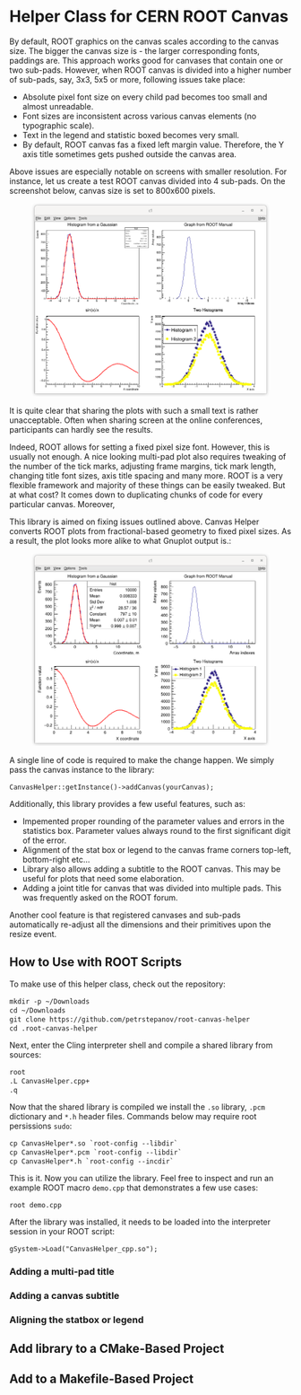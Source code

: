 Helper Class for CERN ROOT Canvas
=================================

By default, ROOT graphics on the canvas scales according to the canvas size. The bigger the canvas size is - the larger corresponding fonts, paddings are. This approach works good for canvases that contain one or two sub-pads. However, when ROOT canvas is divided into a higher number of sub-pads, say, 3x3, 5x5 or more, following issues take place:

* Absolute pixel font size on every child pad becomes too small and almost unreadable.
* Font sizes are inconsistent across various canvas elements (no typographic scale).
* Text in the legend and statistic boxed becomes very small.
* By default, ROOT canvas fas a fixed left margin value. Therefore, the Y axis title sometimes gets pushed outside the canvas area.

Above issues are especially notable on screens with smaller resolution. For instance, let us create a test ROOT canvas divided into 4 sub-pads. On the screenshot below, canvas size is set to 800x600 pixels. 

<figure>
  <img src="https://raw.githubusercontent.com/petrstepanov/root-canvas-helper/main/resources/canvas-default.png" alt="Standard ROOT canvas with multiple sub pads" />
</figure>

It is quite clear that sharing the plots with such a small text is rather unacceptable. Often when sharing screen at the online conferences, participants can hardly see the results.

Indeed, ROOT allows for setting a fixed pixel size font. However, this is usually not enough. A nice looking multi-pad plot also requires tweaking of the number of the tick marks, adjusting frame margins, tick mark length, changing title font sizes, axis title spacing and many more. ROOT is a very flexible framework and majority of these things can be easily tweaked. But at what cost? It comes down to duplicating chunks of code for every particular canvas. Moreover, 

This library is aimed on fixing issues outlined above. Canvas Helper converts ROOT plots from fractional-based geometry to fixed pixel sizes. As a result, the plot looks more alike to what Gnuplot output is.:

<figure>
  <img src="https://raw.githubusercontent.com/petrstepanov/root-canvas-helper/main/resources/canvas-processed.png" alt="ROOT canvas processed with CanvasHelper" />
</figure>

A single line of code is required to make the change happen. We simply pass the canvas instance to the library:
```
CanvasHelper::getInstance()->addCanvas(yourCanvas);
```

Additionally, this library provides a few useful features, such as:
* Impemented proper rounding of the parameter values and errors in the statistics box. Parameter values always round to the first significant digit of the error.
* Alignment of the stat box or legend to the canvas frame corners top-left, bottom-right etc...
* Library also allows adding a subtitle to the ROOT canvas. This may be useful for plots that need some elaboration.
* Adding a joint title for canvas that was divided into multiple pads. This was frequently asked on the ROOT forum.

Another cool feature is that registered canvases and sub-pads automatically re-adjust all the dimensions and their primitives upon the resize event.

How to Use with ROOT Scripts
----------------------------

To make use of this helper class, check out the repository:
```
mkdir -p ~/Downloads
cd ~/Downloads
git clone https://github.com/petrstepanov/root-canvas-helper
cd .root-canvas-helper
```

Next, enter the Cling interpreter shell and compile a shared library from sources:
```
root
.L CanvasHelper.cpp+
.q
```

Now that the shared library is compiled we install the `.so` library, `.pcm` dictionary and `*.h` header files. Commands below may require root persissions `sudo`:
```
cp CanvasHelper*.so `root-config --libdir`
cp CanvasHelper*.pcm `root-config --libdir`
cp CanvasHelper*.h `root-config --incdir`
```

This is it. Now you can utilize the library. Feel free to inspect and run an example ROOT macro `demo.cpp` that demonstrates a few use cases:
```
root demo.cpp
```

After the library was installed, it needs to be loaded into the interpreter session in your ROOT script:
```
gSystem->Load("CanvasHelper_cpp.so");
```

### Adding a multi-pad title

### Adding a canvas subtitle

### Aligning the statbox or legend


Add library to a CMake-Based Project
------------------------------------

Add to a Makefile-Based Project
-------------------------------